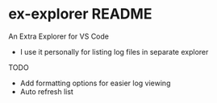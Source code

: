 # ex-explorer README

An Extra Explorer for VS Code

* I use it personally for listing log files in separate explorer

TODO

* Add formatting options for easier log viewing
* Auto refresh list